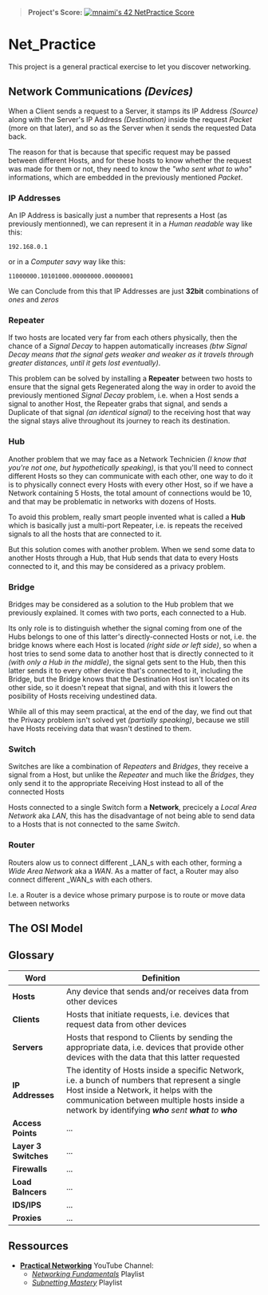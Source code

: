 > **Project's Score:** [![mnaimi's 42 NetPractice Score](https://badge42.vercel.app/api/v2/cl1txsvi6008009jppddlp1hr/project/2645050)](https://github.com/JaeSeoKim/badge42)

# Net_Practice

This project is a general practical exercise to let you discover networking.

## Network Communications _(Devices)_

When a Client sends a request to a Server, it stamps its IP Address _(Source)_ along with the Server's IP Address _(Destination)_ inside the request _Packet_ (more on that later), and so as the Server when it sends the requested Data back.

The reason for that is because that specific request may be passed between different Hosts, and for these hosts to know whether the request was made for them or not, they need to know the _"who sent what to who"_ informations, which are embedded in the previously mentioned _Packet_.

### IP Addresses

An IP Address is basically just a number that represents a Host (as previously mentionned), we can represent it in a _Human readable_ way like this:

```text
192.168.0.1
```

or in a _Computer savy_ way like this: 

```text
11000000.10101000.00000000.00000001
```

We can Conclude from this that IP Addresses are just **32bit** combinations of _ones_ and _zeros_

### Repeater

If two hosts are located very far from each others physically, then the chance of a _Signal Decay_ to happen automatically increases _(btw Signal Decay means that the signal gets weaker and weaker as it travels through greater distances, until it gets lost eventually)_.

This problem can be solved by installing a **Repeater** between two hosts to ensure that the signal gets Regenerated along the way in order to avoid the previously mentioned _Signal Decay_ problem, i.e. when a Host sends a signal to another Host, the Repeater grabs that signal, and sends a Duplicate of that signal _(an identical signal)_ to the receiving host that way the signal stays alive throughout its journey to reach its destination.

### Hub

Another problem that we may face as a Network Technicien _(I know that you're not one, but hypothetically speaking)_, is that you'll need to connect different Hosts so they can communicate with each other, one way to do it is to physically connect every Hosts with  every other Host, so if we have a Network containing 5 Hosts, the total amount of connections would be 10, and that may be problematic in networks with dozens of Hosts.

To avoid this problem, really smart people invented what is called a **Hub** which is basically just a multi-port Repeater, i.e. is repeats the received signals to all the hosts that are connected to it.

But this solution comes with another problem. When we send some data to another Hosts through a Hub, that Hub sends that data to every Hosts connected to it, and this may be considered as a privacy problem.

### Bridge

Bridges may be considered as a solution to the Hub problem that we previously explained. It comes with two ports, each connected to a Hub.

Its only role is to distinguish whether the signal coming from one of the Hubs belongs to one of this latter's directly-connected Hosts or not, i.e. the bridge knows where each Host is located _(right side or left side)_, so when a host tries to send some data to another host that is directly connected to it _(with only a Hub in the middle)_, the signal gets sent to the Hub, then this latter sends it to every other device that's connected to it, including the Bridge, but the Bridge knows that the Destination Host isn't located on its other side, so it doesn't repeat that signal, and with this it lowers the posibility of Hosts receiving undestined data.

While all of this may seem practical, at the end of the day, we find out that the Privacy problem isn't solved yet _(partially speaking)_, because we still have Hosts receiving data that wasn't destined to them.

### Switch

Switches are like a combination of _Repeaters_ and _Bridges_, they receive a signal from a Host, but unlike the _Repeater_ and much like the _Bridges_, they only send it to the appropriate Receiving Host instead to all of the connected Hosts

Hosts connected to a single Switch form a **Network**, precicely a _Local Area Network_ aka _LAN_, this has the disadvantage of not being able to send data to a Hosts that is not connected to the same _Switch_.

### Router

Routers alow us to connect different _LAN_s with each other, forming a _Wide Area Network_ aka a _WAN_. As a matter of fact, a Router may also connect different _WAN_s with each others.

I.e. a Router is a device whose primary purpose is to route or move data between networks

## The OSI Model


## Glossary

| Word                 | Definition |
| -------------------- | ---------- |
| **Hosts**            | Any device that sends and/or receives data from other devices |
| **Clients**          | Hosts that initiate requests, i.e. devices that request data from other devices |
| **Servers**          | Hosts that respond to Clients by sending the appropriate data, i.e. devices that provide other devices with the data that this latter requested |
| **IP Addresses**     | The identity of Hosts inside a specific Network, i.e. a bunch of numbers that represent a single Host inside a Network, it helps with the communication between multiple hosts inside a network by identifying _**who** sent **what** to **who**_ |
| **Access Points**    | ... |
| **Layer 3 Switches** | ... |
| **Firewalls**        | ... |
| **Load Balncers**    | ... |
| **IDS/IPS**          | ... |
| **Proxies**          | ... |

## Ressources

- [**Practical Networking**](https://www.youtube.com/c/PracticalNetworking) YouTube Channel:
  - [_Networking Fundamentals_](https://youtube.com/playlist?list=PLIFyRwBY_4bRLmKfP1KnZA6rZbRHtxmXi) Playlist
  - [_Subnetting Mastery_](https://youtube.com/playlist?list=PLIFyRwBY_4bQUE4IB5c4VPRyDoLgOdExE) Playlist

